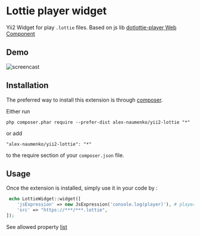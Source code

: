 Lottie player widget
====================
Yii2 Widget for play ```.lottie``` files.
Based on js lib [dotlottie-player Web Component](https://github.com/dotlottie/player-component#dotlottie-player-web-component)

## Demo

![screencast](https://i.imgur.com/miLzIkJ.gif)

Installation
------------

The preferred way to install this extension is through [composer](http://getcomposer.org/download/).

Either run

```
php composer.phar require --prefer-dist alex-naumenko/yii2-lottie "*"
```

or add

```
"alex-naumenko/yii2-lottie": "*"
```

to the require section of your `composer.json` file.


Usage
-----

Once the extension is installed, simply use it in your code by  :

```php
 echo LottieWidget::widget([
    'jsExpression' => new JsExpression('console.log(player)'), # player - is instance of dotlottie-player
    'src' => "https://***/***.lottie",
]); 
```

See allowed property [list](https://github.com/dotlottie/player-component#dotlottie-player-web-component)




